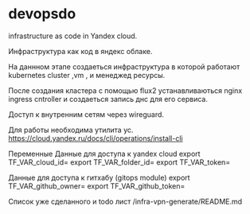 # devopsdo
infrastructure as code in Yandex cloud.

Инфраструктура как код в яндекс облаке.

На даннном этапе создаеться инфраструктура в которой работают 
kubernetes cluster ,vm , и менеджед ресурсы.

После создания кластера с помощью flux2 устанавливаються nginx ingress cntroller и создаеться запись днс для его сервиса.

Доступ к внутренним сетям через wireguard.

Для работы необходима утилита yc.
https://cloud.yandex.ru/docs/cli/operations/install-cli

Переменные
Данные для доступа к yandex cloud
export TF_VAR_cloud_id=
export TF_VAR_folder_id=
export TF_VAR_token=

Данные для доступа к гитхабу (gitops module)
export TF_VAR_github_owner=
export TF_VAR_github_token=

Список уже сделанного и todo лист /infra-vpn-generate/README.md
